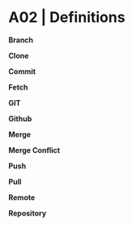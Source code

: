 # A02 | Definitions

<strong>Branch</strong>

<strong>Clone</strong>

<strong>Commit</strong>

<strong>Fetch</strong>

<strong>GIT</strong>

<strong>Github</strong>

<strong>Merge</strong>

<strong>Merge Conflict</strong>

<strong>Push</strong>

<strong>Pull</strong>

<strong>Remote</strong>

<strong>Repository</strong>

